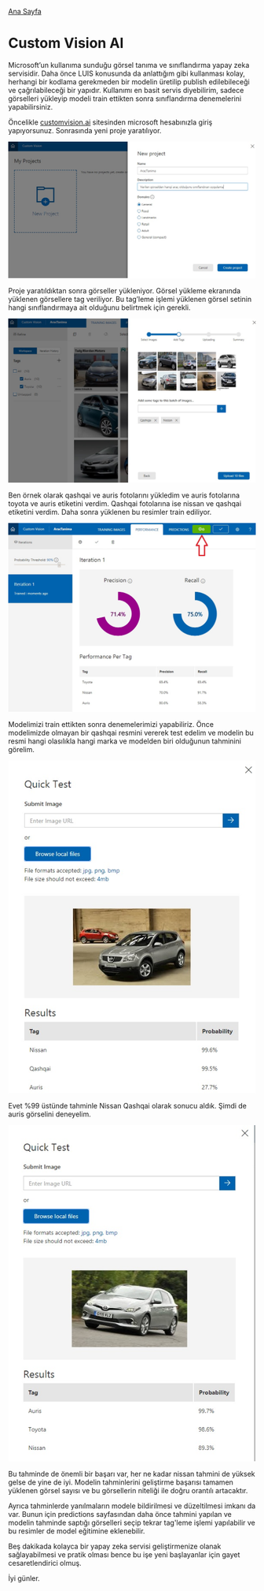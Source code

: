 [Ana Sayfa](https://enginunal.github.io/)


# Custom Vision AI


Microsoft’un kullanıma sunduğu görsel tanıma ve sınıflandırma yapay zeka servisidir. Daha önce LUIS konusunda da anlattığım gibi kullanması kolay, herhangi bir kodlama gerekmeden bir modelin üretilip publish edilebileceği ve çağrılabileceği bir yapıdır.
Kullanımı en basit servis diyebilirim, sadece görselleri yükleyip modeli train ettikten sonra sınıflandırma denemelerini yapabilirsiniz.

Öncelikle [customvision.ai](https://customvision.ai/) sitesinden microsoft hesabınızla giriş yapıyorsunuz. Sonrasında yeni proje yaratılıyor.


![image](/images/CustomVisionAI/1.jpg)



Proje yaratıldıktan sonra görseller yükleniyor. Görsel yükleme ekranında yüklenen görsellere tag veriliyor. Bu tag’leme işlemi yüklenen görsel setinin hangi sınıflandırmaya ait olduğunu belirtmek için gerekli.


![image](/images/CustomVisionAI/2.jpg)



Ben örnek olarak qashqai ve auris fotolarını yükledim ve auris fotolarına toyota ve auris etiketini verdim. Qashqai fotolarına ise nissan ve qashqai etiketini verdim.
Daha sonra yüklenen bu resimler train ediliyor.


![image](/images/CustomVisionAI/3.jpg)



Modelimizi train ettikten sonra denemelerimizi yapabiliriz.
Önce modelimizde olmayan bir qashqai resmini vererek test edelim ve modelin bu resmi hangi olasılıkla hangi marka ve modelden biri olduğunun tahminini görelim.


![image](/images/CustomVisionAI/4.jpg)



Evet %99 üstünde tahminle Nissan Qashqai olarak sonucu aldık. Şimdi de auris görselini deneyelim.


![image](/images/CustomVisionAI/5.jpg)



Bu tahminde de önemli bir başarı var, her ne kadar nissan tahmini de yüksek gelse de yine de iyi. Modelin tahminlerini geliştirme başarısı tamamen yüklenen  görsel sayısı ve bu görsellerin niteliği ile doğru orantılı artacaktır.

Ayrıca tahminlerde yanılmaların modele bildirilmesi ve düzeltilmesi imkanı da var. Bunun için predictions sayfasından daha önce tahmini yapılan ve modelin tahminde saptığı görselleri seçip tekrar tag'leme işlemi yapılabilir ve bu resimler de model eğitimine eklenebilir.

Beş dakikada kolayca bir yapay zeka servisi geliştirmenize olanak sağlayabilmesi ve pratik olması bence bu işe yeni başlayanlar için gayet cesaretlendirici olmuş. 



İyi günler.
